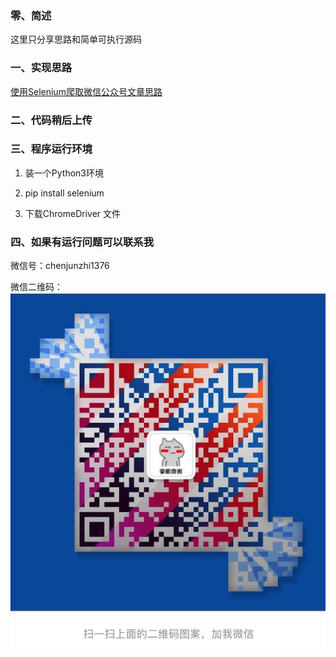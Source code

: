 ### 零、简述
这里只分享思路和简单可执行源码

### 一、实现思路
[使用Selenium爬取微信公众号文章思路](http://note.youdao.com/noteshare?id=ed7e1147635ab2de0ec8eef75f4503e6) 

### 二、代码稍后上传


### 三、程序运行环境

1. 装一个Python3环境

2. pip install selenium

3. 下载ChromeDriver 文件

### 四、如果有运行问题可以联系我
微信号：chenjunzhi1376

微信二维码：
![描述](https://github.com/JunzhiCHEN/crawling-wechat-article/blob/master/join_wechat.png)

